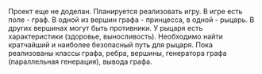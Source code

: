 Проект еще не доделан.
Планируется реализовать игру.
В игре есть поле - граф. В одной из вершин графа - принцесса, в одной - рыцарь. В других вершинах могут быть противники. У рыцаря есть характеристики (здоровье, выносливость). Необходимо найти кратчайший и наиболее безопасный путь для рыцаря.
Пока реализованы классы графа, ребра, вершины, генератора графа (параллельная генерация), вывода графа.
